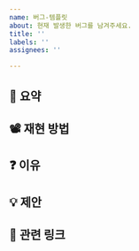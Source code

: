 ```yaml
---
name: 버그-템플릿
about: 현재 발생한 버그를 남겨주세요.
title: ''
labels: ''
assignees: ''

---
```


## 🚨 요약
<!-- 버그에 대한 간단한 요약을 적어주세요. -->

## 📽️ 재현 방법

<!--버그가 언제 발생하는지 정확하게 적어주세요.
1. '...'을 클릭합니다.
2. '...'을 스크롤합니다.
3. 어느 시점에 어떤 버그가 발생합니다.

예시 코드, 스크린샷 또는 로그가 있다면 첨부해주세요. -->

## ❓ 이유
<!-- 버그가 발생한 이유에 대해 예상이 간다면 적어주세요. 모른다면 적지 않아도 됩니다. -->

## 💡 제안
<!-- 버그를 해결하기 수정사항에 대해 설명해주세요. 모른다면 적지 않아도 됩니다. -->

## 🔗 관련 링크
<!-- 기능과 관련해 참고할 링크가 있다면 적어주세요. 없다면 적지 않아도 됩니다. -->
